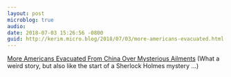 ```yaml
---
layout: post
microblog: true
audio: 
date: 2018-07-03 15:26:56 -0800
guid: http://kerim.micro.blog/2018/07/03/more-americans-evacuated.html
---
```

[More Americans Evacuated From China Over Mysterious Ailments](https://mobile.nytimes.com/2018/06/30/world/asia/china-sonic-guangzhou.html) (What a weird story, but also like the start of a Sherlock Holmes mystery …)
